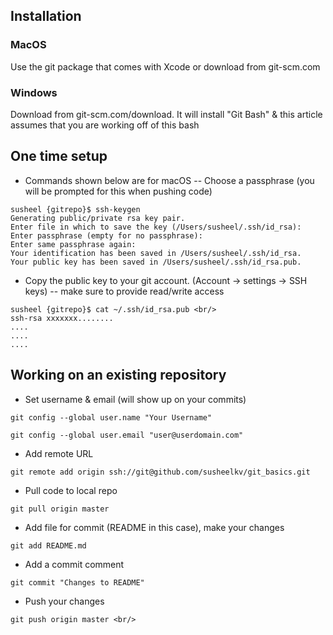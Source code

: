 ## Installation

### MacOS
Use the git package that comes with Xcode or download from
git-scm.com
### Windows 
Download from git-scm.com/download. It will install "Git Bash" & this
article assumes that you are working off of this bash


## One time setup
- Commands shown below are for macOS
-- Choose a passphrase (you will be prompted for this when pushing code)
```
susheel {gitrepo}$ ssh-keygen 
Generating public/private rsa key pair.
Enter file in which to save the key (/Users/susheel/.ssh/id_rsa): 
Enter passphrase (empty for no passphrase): 
Enter same passphrase again: 
Your identification has been saved in /Users/susheel/.ssh/id_rsa. 
Your public key has been saved in /Users/susheel/.ssh/id_rsa.pub. 
```
- Copy the public key to your git account. (Account -> settings -> SSH keys)
-- make sure to provide read/write access
```
susheel {gitrepo}$ cat ~/.ssh/id_rsa.pub <br/>
ssh-rsa xxxxxxx........
.... 
.... 
.... 
```

## Working on an existing repository

- Set username & email (will show up on your commits)

```
git config --global user.name "Your Username" 

git config --global user.email "user@userdomain.com" 

```

- Add remote URL
```
git remote add origin ssh://git@github.com/susheelkv/git_basics.git 
```

- Pull code to local repo
```
git pull origin master 
```

- Add file for commit (README in this case), make your changes
```
git add README.md 
```

- Add a commit comment
```
git commit "Changes to README" 
```
- Push your changes
```
git push origin master <br/>
```
